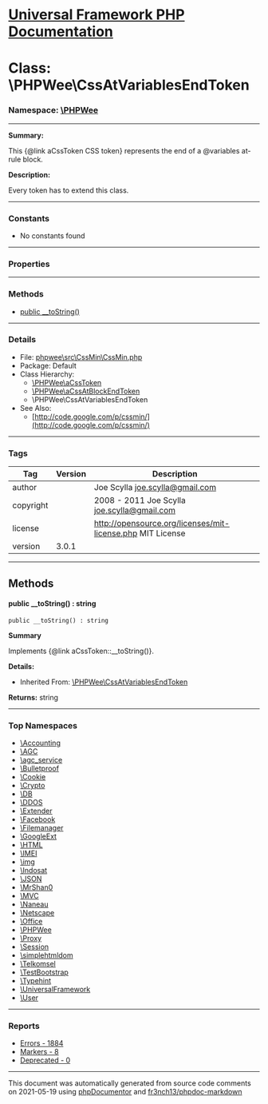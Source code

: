 # [Universal Framework PHP Documentation](../home.md)

# Class: \PHPWee\CssAtVariablesEndToken
### Namespace: [\PHPWee](../namespaces/PHPWee.md)
---
**Summary:**

This {@link aCssToken CSS token} represents the end of a @variables at-rule block.

**Description:**

Every token has to extend this class.

---
### Constants
* No constants found
---
### Properties
---
### Methods
* [public __toString()](../classes/PHPWee.CssAtVariablesEndToken.md#method___toString)
---
### Details
* File: [phpwee\src\CssMin\CssMin.php](../files/phpwee.src.CssMin.CssMin.md)
* Package: Default
* Class Hierarchy:  
  * [\PHPWee\aCssToken](../classes/PHPWee.aCssToken.md)
  * [\PHPWee\aCssAtBlockEndToken](../classes/PHPWee.aCssAtBlockEndToken.md)
  * \PHPWee\CssAtVariablesEndToken
* See Also:
  * [http://code.google.com/p/cssmin/](http://code.google.com/p/cssmin/)
---
### Tags
| Tag | Version | Description |
| --- | ------- | ----------- |
| author |  | Joe Scylla <joe.scylla@gmail.com> |
| copyright |  | 2008 - 2011 Joe Scylla <joe.scylla@gmail.com> |
| license |  | http://opensource.org/licenses/mit-license.php MIT License |
| version | 3.0.1 |  |

---
## Methods
<a name="method___toString" class="anchor"></a>
#### public __toString() : string

```
public __toString() : string
```

**Summary**

Implements {@link aCssToken::__toString()}.

**Details:**
* Inherited From: [\PHPWee\CssAtVariablesEndToken](../classes/PHPWee.CssAtVariablesEndToken.md)

**Returns:** string



---

### Top Namespaces

* [\Accounting](../namespaces/Accounting.md)
* [\AGC](../namespaces/AGC.md)
* [\agc_service](../namespaces/agc_service.md)
* [\Bulletproof](../namespaces/Bulletproof.md)
* [\Cookie](../namespaces/Cookie.md)
* [\Crypto](../namespaces/Crypto.md)
* [\DB](../namespaces/DB.md)
* [\DDOS](../namespaces/DDOS.md)
* [\Extender](../namespaces/Extender.md)
* [\Facebook](../namespaces/Facebook.md)
* [\Filemanager](../namespaces/Filemanager.md)
* [\GoogleExt](../namespaces/GoogleExt.md)
* [\HTML](../namespaces/HTML.md)
* [\IMEI](../namespaces/IMEI.md)
* [\img](../namespaces/img.md)
* [\Indosat](../namespaces/Indosat.md)
* [\JSON](../namespaces/JSON.md)
* [\MrShan0](../namespaces/MrShan0.md)
* [\MVC](../namespaces/MVC.md)
* [\Naneau](../namespaces/Naneau.md)
* [\Netscape](../namespaces/Netscape.md)
* [\Office](../namespaces/Office.md)
* [\PHPWee](../namespaces/PHPWee.md)
* [\Proxy](../namespaces/Proxy.md)
* [\Session](../namespaces/Session.md)
* [\simplehtmldom](../namespaces/simplehtmldom.md)
* [\Telkomsel](../namespaces/Telkomsel.md)
* [\TestBootstrap](../namespaces/TestBootstrap.md)
* [\Typehint](../namespaces/Typehint.md)
* [\UniversalFramework](../namespaces/UniversalFramework.md)
* [\User](../namespaces/User.md)

---

### Reports
* [Errors - 1884](../reports/errors.md)
* [Markers - 8](../reports/markers.md)
* [Deprecated - 0](../reports/deprecated.md)

---

This document was automatically generated from source code comments on 2021-05-19 using [phpDocumentor](http://www.phpdoc.org/) and [fr3nch13/phpdoc-markdown](https://github.com/fr3nch13/phpdoc-markdown)
